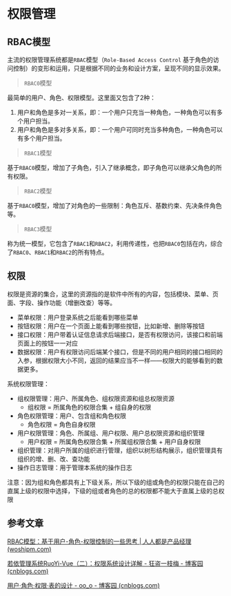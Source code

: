 # 权限管理

## RBAC模型

主流的权限管理系统都是`RBAC`模型（`Role-Based Access Control` 基于角色的访问控制）的变形和运用，只是根据不同的业务和设计方案，呈现不同的显示效果。

>`RBAC0`模型

最简单的用户、角色、权限模型。这里面又包含了2种：

1. 用户和角色是多对一关系，即：一个用户只充当一种角色，一种角色可以有多个用户担当。
2. 用户和角色是多对多关系，即：一个用户可同时充当多种角色，一种角色可以有多个用户担当。

>`RBAC1`模型

基于`RBAC0`模型，增加了子角色，引入了继承概念，即子角色可以继承父角色的所有权限。

> `RBAC2`模型

基于`RBAC0`模型，增加了对角色的一些限制：角色互斥、基数约束、先决条件角色等。

>`RBAC3`模型

称为统一模型，它包含了`RBAC1`和`RBAC2`，利用传递性，也把`RBAC0`包括在内，综合了`RBAC0`、`RBAC1`和`RBAC2`的所有特点。

## 权限

权限是资源的集合，这里的资源指的是软件中所有的内容，包括模块、菜单、页面、字段、操作功能（增删改查）等等。

- 菜单权限：用户登录系统之后能看到哪些菜单
- 按钮权限：用户在一个页面上能看到哪些按钮，比如新增、删除等按钮
- 接口权限：用户带着认证信息请求后端接口，是否有权限访问，该接口和前端页面上的按钮一一对应
- 数据权限：用户有权限访问后端某个接口，但是不同的用户相同的接口相同的入参，根据权限大小不同，返回的结果应当不一样——权限大的能够看到的数据更多。

系统权限管理：

- 组权限管理：用户、所属角色、组权限资源和组总权限资源
  - 组权限 = 所属角色的权限合集 + 组自身的权限
- 角色权限管理：用户、包含组和角色权限
  - 角色权限 = 角色自身权限
- 用户权限管理：角色、所属组、用户权限、用户总权限资源和组织管理
  - 用户权限 = 所属角色权限合集 + 所属组权限合集 + 用户自身权限
- 组织管理：对用户所属的组织进行管理，组织以树形结构展示，组织管理具有组织的增、删、改、查功能
- 操作日志管理：用于管理本系统的操作日志

注意：因为组和角色都具有上下级关系，所以下级的组或角色的权限只能在自己的直属上级的权限中选择，下级的组或者角色的总的权限都不能大于直属上级的总权限

## 参考文章

[RBAC模型：基于用户-角色-权限控制的一些思考 | 人人都是产品经理 (woshipm.com)](https://www.woshipm.com/pd/1150093.html)

[若依管理系统RuoYi-Vue（二）：权限系统设计详解 - 狂盗一枝梅 - 博客园 (cnblogs.com)](https://www.cnblogs.com/kuangdaoyizhimei/p/14419180.html)

[用户·角色·权限·表的设计 - oo_o - 博客园 (cnblogs.com)](https://www.cnblogs.com/oo_o/p/8213448.html)
